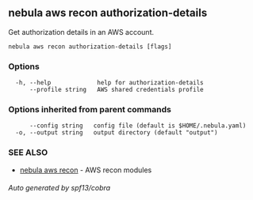 ## nebula aws recon authorization-details

Get authorization details in an AWS account.

```
nebula aws recon authorization-details [flags]
```

### Options

```
  -h, --help             help for authorization-details
      --profile string   AWS shared credentials profile
```

### Options inherited from parent commands

```
      --config string   config file (default is $HOME/.nebula.yaml)
  -o, --output string   output directory (default "output")
```

### SEE ALSO

* [nebula aws recon](nebula_aws_recon.md)	 - AWS recon modules

###### Auto generated by spf13/cobra
